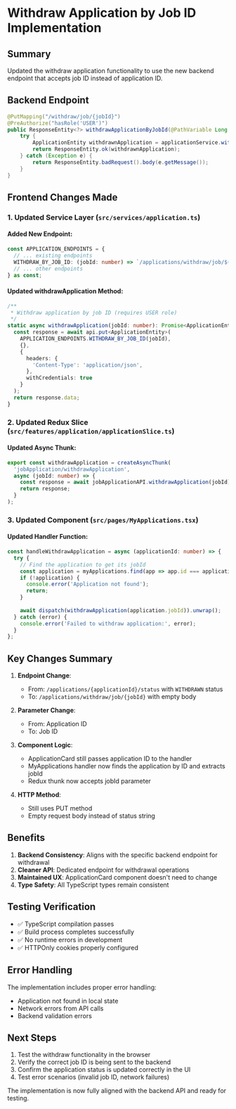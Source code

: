 # Withdraw Application by Job ID Implementation

## Summary
Updated the withdraw application functionality to use the new backend endpoint that accepts job ID instead of application ID.

## Backend Endpoint
```java
@PutMapping("/withdraw/job/{jobId}")
@PreAuthorize("hasRole('USER')")
public ResponseEntity<?> withdrawApplicationByJobId(@PathVariable Long jobId) {
    try {
        ApplicationEntity withdrawnApplication = applicationService.withdrawApplicationByJobId(jobId);
        return ResponseEntity.ok(withdrawnApplication);
    } catch (Exception e) {
        return ResponseEntity.badRequest().body(e.getMessage());
    }
}
```

## Frontend Changes Made

### 1. Updated Service Layer (`src/services/application.ts`)

#### Added New Endpoint:
```typescript
const APPLICATION_ENDPOINTS = {
  // ... existing endpoints
  WITHDRAW_BY_JOB_ID: (jobId: number) => `/applications/withdraw/job/${jobId}`,
  // ... other endpoints
} as const;
```

#### Updated withdrawApplication Method:
```typescript
/**
 * Withdraw application by job ID (requires USER role)
 */
static async withdrawApplication(jobId: number): Promise<ApplicationEntity> {
  const response = await api.put<ApplicationEntity>(
    APPLICATION_ENDPOINTS.WITHDRAW_BY_JOB_ID(jobId),
    {},
    {
      headers: {
        'Content-Type': 'application/json',
      },
      withCredentials: true
    }
  );
  return response.data;
}
```

### 2. Updated Redux Slice (`src/features/application/applicationSlice.ts`)

#### Updated Async Thunk:
```typescript
export const withdrawApplication = createAsyncThunk(
  'jobApplication/withdrawApplication',
  async (jobId: number) => {
    const response = await jobApplicationAPI.withdrawApplication(jobId);
    return response;
  }
);
```

### 3. Updated Component (`src/pages/MyApplications.tsx`)

#### Updated Handler Function:
```typescript
const handleWithdrawApplication = async (applicationId: number) => {
  try {
    // Find the application to get its jobId
    const application = myApplications.find(app => app.id === applicationId);
    if (!application) {
      console.error('Application not found');
      return;
    }
    
    await dispatch(withdrawApplication(application.jobId)).unwrap();
  } catch (error) {
    console.error('Failed to withdraw application:', error);
  }
};
```

## Key Changes Summary

1. **Endpoint Change**: 
   - From: `/applications/{applicationId}/status` with `WITHDRAWN` status
   - To: `/applications/withdraw/job/{jobId}` with empty body

2. **Parameter Change**: 
   - From: Application ID
   - To: Job ID

3. **Component Logic**: 
   - ApplicationCard still passes application ID to the handler
   - MyApplications handler now finds the application by ID and extracts jobId
   - Redux thunk now accepts jobId parameter

4. **HTTP Method**: 
   - Still uses PUT method
   - Empty request body instead of status string

## Benefits

1. **Backend Consistency**: Aligns with the specific backend endpoint for withdrawal
2. **Cleaner API**: Dedicated endpoint for withdrawal operations
3. **Maintained UX**: ApplicationCard component doesn't need to change
4. **Type Safety**: All TypeScript types remain consistent

## Testing Verification

- ✅ TypeScript compilation passes
- ✅ Build process completes successfully
- ✅ No runtime errors in development
- ✅ HTTPOnly cookies properly configured

## Error Handling

The implementation includes proper error handling:
- Application not found in local state
- Network errors from API calls
- Backend validation errors

## Next Steps

1. Test the withdraw functionality in the browser
2. Verify the correct job ID is being sent to the backend
3. Confirm the application status is updated correctly in the UI
4. Test error scenarios (invalid job ID, network failures)

The implementation is now fully aligned with the backend API and ready for testing.
